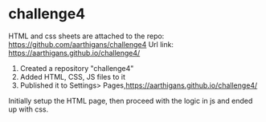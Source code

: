 # challenge4

HTML and css sheets are attached to the repo: https://github.com/aarthigans/challenge4
Url link: https://aarthigans.github.io/challenge4/

1. Created a repository "challenge4"
2. Added HTML, CSS, JS files to it
3. Published it to Settings> Pages,https://aarthigans.github.io/challenge4/

Initially setup the HTML page, then proceed with the logic in js and ended up with css. 

